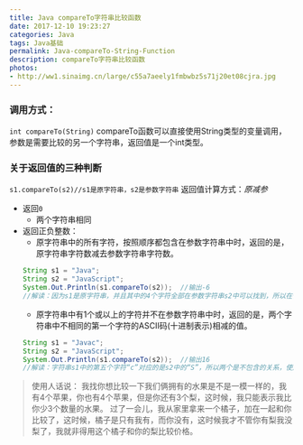 ```yaml
---
title: Java compareTo字符串比较函数
date: 2017-12-10 19:23:27
categories: Java
tags: Java基础
permalink: Java-compareTo-String-Function
description: compareTo字符串比较函数
photos: 
- http://ww1.sinaimg.cn/large/c55a7aeely1fmbwbz5s71j20et08cjra.jpg
---
```

### 调用方式：
`int compareTo(String)`
compareTo函数可以直接使用String类型的变量调用，参数是需要比较的另一个字符串，返回值是一个int类型。
<!--more-->
### 关于返回值的三种判断   
`s1.compareTo(s2)//s1是原字符串，s2是参数字符串` 
返回值计算方式：*原减参*    

- 返回`0`
    - 两个字符串相同
- 返回正负整数：
    - 原字符串中的所有字符，按照顺序都包含在参数字符串中时，返回的是，原字符串字符数减去参数字符串字符数。
    ```Java
    String s1 = "Java";
    String s2 = "JavaScript";
    System.Out.Println(s1.compareTo(s2));  //输出-6
    //解读：因为s1是原字符串，并且其中的4个字符全部在参数字符串s2中可以找到，所以在使用compareTo函数的时候，就是源字符串的长度4减去参数字符串的长度10等于-6
    
    ```
    - 原字符串中有1个或以上的字符并不在参数字符串中时，返回的是，两个字符串中不相同的第一个字符的ASCII码(十进制表示)相减的值。
    ```Java
    String s1 = "Javac";  
    String s2 = "JavaScript";
    System.Out.Println(s1.compareTo(s2));  //输出16
    //解读：字符串s1中的第五个字符“c”对应的是s2中的“S”，所以两个是不包含的关系，使用ASCII码的十进制表示相减。“c”的ASCII码为99，“S”的ASCII码为83，利用“原减参”的规则，99-83=16
    ```
    
> 使用人话说：
    我找你想比较一下我们俩拥有的水果是不是一模一样的，我有4个苹果，你也有4个苹果，但是你还有3个梨，这时候，我只能表示我比你少3个数量的水果。
    过了一会儿，我从家里拿来一个橘子，加在一起和你比较了，这时候，橘子是只有我有，而你没有，这时候我才不管你有梨我没梨了，我就非得用这个橘子和你的梨比较价格。